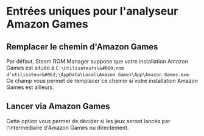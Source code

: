 # Entrées uniques pour l'analyseur Amazon Games

## Remplacer le chemin d'Amazon Games
Par défaut, Steam ROM Manager suppose que votre installation Amazon Games est située à `C:\Utilisateurs\&#060;nom d'utilisateur&#062;\AppData\Local\Amazon Games\App\Amazon Games.exe`. Ce champ vous permet de remplacer ce chemin si votre installation Amazon Games est ailleurs.

## Lancer via Amazon Games

Cette option vous permet de décider si les jeux seront lancés par l'intermédiaire d'Amazon Games ou directement.
